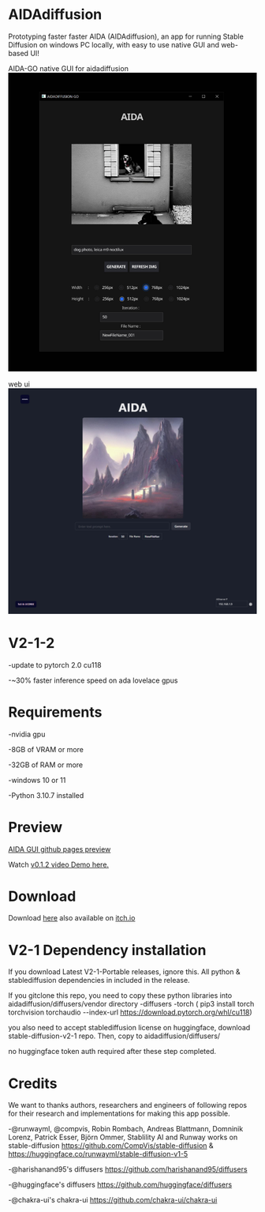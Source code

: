 # AIDAdiffusion
Prototyping faster faster AIDA (AIDAdiffusion), an app for running Stable Diffusion on windows PC locally, with easy to use native GUI and web-based UI!


AIDA-GO native GUI for aidadiffusion
<img src="https://github.com/ourbunka/aidadiffusion/blob/V2-1-5-aida-go-gui/AIDADiffusion/GoScript/aida-go/v0.1.1_ui_preview.jpg?raw=true">

web ui
<img src="https://github.com/ourbunka/aidadiffusion/blob/main/AIDA.PNG?raw=true">


# V2-1-2 
  -update to pytorch 2.0 cu118
  
  -~30% faster inference speed on ada lovelace gpus  


# Requirements

-nvidia gpu

-8GB of VRAM or more

-32GB of RAM or more 

-windows 10 or 11

-Python 3.10.7 installed

# Preview

[AIDA GUI github pages preview](https://ourbunka.github.io/aidadiffusion)

Watch [v0.1.2 video Demo here.](https://www.youtube.com/watch?v=1lm7o4PX-rI)


# Download
Download [here](https://drive.google.com/file/d/1v4wT6xbyvgHG11ke14ma1Q4e9794dcPI/view?usp=share_link)
also available on [itch.io](https://ourbunka.itch.io/aida)

# V2-1 Dependency installation
If you download Latest V2-1-Portable releases, ignore this. All python & stablediffusion dependencies in included in the release.

If you gitclone this repo, you need to copy these python libraries into aidadiffusion/diffusers/vendor directory
-diffusers
-torch ( pip3 install torch torchvision torchaudio --index-url https://download.pytorch.org/whl/cu118)


you also need to accept stablediffusion license on huggingface, download stable-diffusion-v2-1 repo. Then, copy to aidadiffusion/diffusers/


no huggingface token auth required after these step completed.


# Credits
We want to thanks authors, researchers and engineers of following repos for their research and implementations for making this app possible.

-@runwayml, @compvis, Robin Rombach, Andreas Blattmann, Domninik Lorenz, Patrick Esser, Björn Ommer, Stablility AI and Runway works on stable-diffusion https://github.com/CompVis/stable-diffusion & https://huggingface.co/runwayml/stable-diffusion-v1-5

-@harishanand95's diffusers https://github.com/harishanand95/diffusers

-@huggingface's diffusers https://github.com/huggingface/diffusers

-@chakra-ui's chakra-ui https://github.com/chakra-ui/chakra-ui

